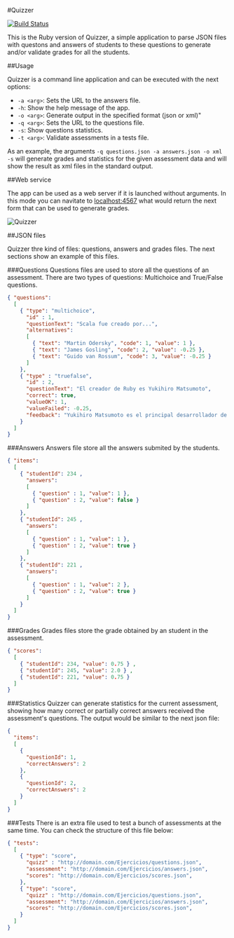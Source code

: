 #Quizzer

[![Build Status](https://magnum.travis-ci.com/davidmogar/quizzer-java.svg?token=wmck5BREt8bmqUpsNF4v&branch=master)](https://magnum.travis-ci.com/davidmogar/quizzer-java)

This is the Ruby version of Quizzer, a simple application to parse JSON files with questons and answers of students to these questions to generate and/or validate grades for all the students.

##Usage

Quizzer is a command line application and can be executed with the next options:
- `-a <arg>`: Sets the URL to the answers file.
- `-h`: Show the help message of the app.
- `-o <arg>`: Generate output in the specified format (json or xml)"
- `-q <arg>`: Sets the URL to the questions file.
- `-s`: Show questions statistics.
- `-t <arg>`: Validate assessments in a tests file.

As an example, the arguments `-q questions.json -a answers.json -o xml -s` will generate grades and statistics for the given assessment data and will show the result as xml files in the standard output.

##Web service

The app can be used as a web server if it is launched without arguments. In this mode you can navitate to [localhost:4567](http://localhost:4567) what would return the next form that can be used to generate grades.

![Quizzer](http://davidmogar.com/uploads/github/quizzer.png)


##JSON files

Quizzer thre kind of files: questions, answers and grades files. The next sections show an example of this files.

###Questions
Questions files are used to store all the questions of an assessment. There are two types of questions: Multichoice and True/False questions.

```json
{ "questions": 
  [
    { "type": "multichoice", 
      "id" : 1,
      "questionText": "Scala fue creado por...",
      "alternatives":
      [ 
        { "text": "Martin Odersky", "code": 1, "value": 1 },
        { "text": "James Gosling", "code": 2, "value": -0.25 },
        { "text": "Guido van Rossum", "code": 3, "value": -0.25 }
      ]
    },
    { "type" : "truefalse",
      "id" : 2,
      "questionText": "El creador de Ruby es Yukihiro Matsumoto",
      "correct": true,
      "valueOK": 1,
      "valueFailed": -0.25,
      "feedback": "Yukihiro Matsumoto es el principal desarrollador de Ruby desde 1996" 
    }
  ]
}
```

###Answers
Answers file store all the answers submited by the students.

```json
{ "items": 
  [
    { "studentId": 234 ,
      "answers": 
      [
        { "question" : 1, "value": 1 },
        { "question" : 2, "value": false }
      ] 
    },
    { "studentId": 245 ,      
      "answers": 
      [ 
        { "question" : 1, "value": 1 },
        { "question" : 2, "value": true }
      ] 
    }, 
    { "studentId": 221 ,      
      "answers": 
      [
        { "question" : 1, "value": 2 },
        { "question" : 2, "value": true }
      ] 
    }
  ]
}
```

###Grades
Grades files store the grade obtained by an student in the assessment.

```json
{ "scores": 
  [
    { "studentId": 234, "value": 0.75 } ,
    { "studentId": 245, "value": 2.0 } ,
    { "studentId": 221, "value": 0.75 }
  ]
}
```

###Statistics
Quizzer can generate statistics for the current assessment, showing how many correct or partially correct answers received the assessment's questions. The output would be similar to the next json file:
```json
{
  "items":
  [
    {
      "questionId": 1,
      "correctAnswers": 2
    },
    {
      "questionId": 2,
      "correctAnswers": 2
    }
  ]
}
```

###Tests
There is an extra file used to test a bunch of assessments at the same time. You can check the structure of this file below:

```json
{ "tests": 
  [
    { "type": "score", 
      "quizz" : "http://domain.com/Ejercicios/questions.json",
      "assessment": "http://domain.com/Ejercicios/answers.json",
      "scores": "http://domain.com/Ejercicios/scores.json",
    },
    { "type": "score", 
      "quizz" : "http://domain.com/Ejercicios/questions.json",
      "assessment": "http://domain.com/Ejercicios/answers.json",
      "scores": "http://domain.com/Ejercicios/scores.json",
    }
  ]
}
```
